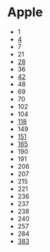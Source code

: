 # Apple

- 1
- [4](../solutions/4.md)
- 7
- 21
- [28](../solutions/28.md)
- 36
- [42](../solutions/42.md)
- 48
- 69
- 70
- 102
- 104
- [118](../solutions/118.md)
- 149
- [151](../solutions/151.md)
- [165](../solutions/165.md)
- 190
- 191
- 206
- 207
- 215
- 221
- 236
- 237
- 238
- 240
- 257
- 284
- [383](../solutions/383.md)